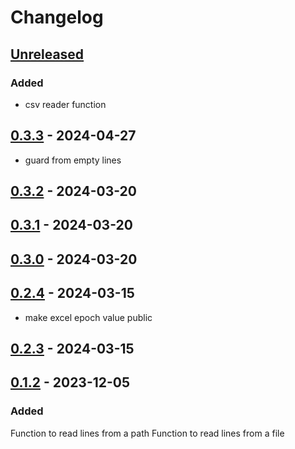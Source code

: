 # Changelog

## [Unreleased]

### Added

- csv reader function

## [0.3.3] - 2024-04-27

- guard from empty lines

## [0.3.2] - 2024-03-20


## [0.3.1] - 2024-03-20


## [0.3.0] - 2024-03-20


## [0.2.4] - 2024-03-15

- make excel epoch value public


## [0.2.3] - 2024-03-15


## [0.1.2] - 2023-12-05

### Added

Function to read lines from a path
Function to read lines from a file

[Unreleased]: https://github.com/Qwitqwit/qwitlib/compare/v0.3.3...HEAD
[0.3.3]: https://github.com/Qwitqwit/qwitlib/compare/v0.3.2...v0.3.3
[0.3.2]: https://github.com/Qwitqwit/qwitlib/compare/v0.3.1...v0.3.2
[0.3.1]: https://github.com/Qwitqwit/qwitlib/compare/v0.3.0...v0.3.1
[0.3.0]: https://github.com/Qwitqwit/qwitlib/compare/v0.2.4...v0.3.0
[0.2.4]: https://github.com/Qwitqwit/qwitlib/compare/v0.2.3...v0.2.4
[0.2.3]: https://github.com/Qwitqwit/qwitlib/compare/v0.1.2...v0.2.3
[0.1.2]: https://github.com/Qwitqwit/qwitlib/compare/v0.1.1...v0.1.2